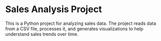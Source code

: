 # Sales Analysis Project

This is a Python project for analyzing sales data. The project reads data from a CSV file, processes it, and generates visualizations to help understand sales trends over time.



